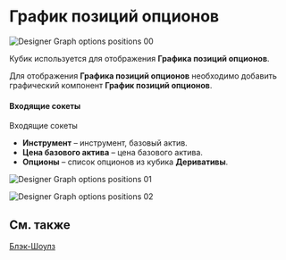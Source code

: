 # График позиций опционов

![Designer Graph options positions 00](~/images/Designer_Graph_options_positions_00.png)

Кубик используется для отображения **Графика позиций опционов**.

Для отображения **Графика позиций опционов** необходимо добавить графический компонент **График позиций опционов**.

#### Входящие сокеты

Входящие сокеты

- **Инструмент** – инструмент, базовый актив.
- **Цена базового актива** – цена базового актива.
- **Опционы** – список опционов из кубика **Деривативы**.

![Designer Graph options positions 01](~/images/Designer_Graph_options_positions_01.png)

![Designer Graph options positions 02](~/images/Designer_Graph_options_positions_02.png)

## См. также

[Блэк\-Шоулз](Designer_Black_Scholes.md)
